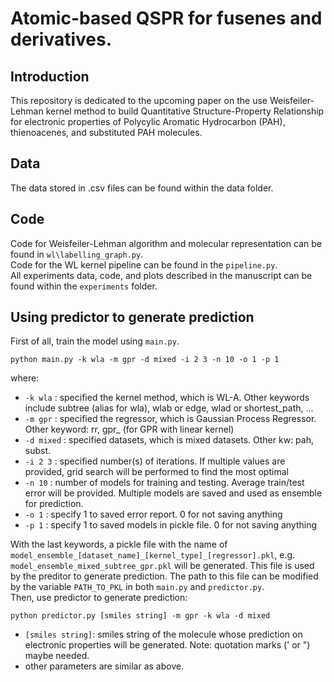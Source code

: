# Atomic-based QSPR for fusenes and derivatives.

## Introduction

This repository is dedicated to the upcoming paper on the use Weisfeiler-Lehman
kernel method to build Quantitative Structure-Property Relationship for
electronic properties of Polycylic Aromatic Hydrocarbon (PAH), thienoacenes,
and substituted PAH molecules.

## Data

The data stored in .csv files can be found within the data folder.

## Code

Code for Weisfeiler-Lehman algorithm and molecular representation can be found
in `wl\labelling_graph.py`.  
Code for the WL kernel pipeline can be found in the `pipeline.py`.   
All experiments data, code, and plots described in the manuscript can be found
within the `experiments` folder.

## Using predictor to generate prediction

First of all, train the model using `main.py`.

    python main.py -k wla -m gpr -d mixed -i 2 3 -n 10 -o 1 -p 1

where:
- `-k wla` : specified the kernel method, which is WL-A. Other keywords include
  subtree (alias for wla), wlab or edge, wlad or shortest\_path, ...
- `-m gpr` : specified the regressor, which is Gaussian Process Regressor. Other
  keyword: rr, gpr_ (for GPR with linear kernel)
- `-d mixed` : specified datasets, which is mixed datasets. Other kw: pah, subst.
- `-i 2 3` : specified number(s) of iterations. If multiple values are provided,
  grid search will be performed to find the most optimal
- `-n 10` : number of models for training and testing. Average train/test error
  will be provided. Multiple models are saved and used as ensemble for
  prediction.
- `-o 1` : specify 1 to saved error report. 0 for not saving anything
- `-p 1` : specify 1 to saved models in pickle file. 0 for not saving anything
  
With the last keywords, a pickle file with the name of
`model_ensemble_[dataset_name]_[kernel_type]_[regressor].pkl`, e.g.
`model_ensemble_mixed_subtree_gpr.pkl` will be generated. This file is used by
the preditor to generate prediction. The path to this file can be modified by
the variable `PATH_TO_PKL` in both `main.py` and `predictor.py`.  
Then, use predictor to generate prediction:

    python predictor.py [smiles string] -m gpr -k wla -d mixed

- `[smiles string]`: smiles string of the molecule whose prediction on electronic
  properties will be generated. Note: quotation marks (' or ") maybe needed.
- other parameters are similar as above.
